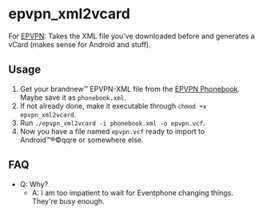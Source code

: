 # epvpn\_xml2vcard
For [EPVPN](https://www.eventphone.de): Takes the XML file you've downloaded before and generates a vCard (makes sense for Android and stuff).


## Usage

1. Get your brandnew™ EPVPN-XML file from the [EPVPN Phonebook](https://www.eventphone.de/guru2/epvpn/phonebook?format=xml). Maybe save it as `phonebook.xml`.
2. If not already done, make it executable through `chmod +x epvpn_xml2vcard`.
3. Run `./epvpn_xml2vcard -i phonebook.xml -o epvpn.vcf`.
4. Now you have a file named `epvpn.vcf` ready to import to Android™®©qqre or somewhere else.


## FAQ

- Q: Why?
  - A: I am too impatient to wait for Eventphone changing things. They're busy enough.
